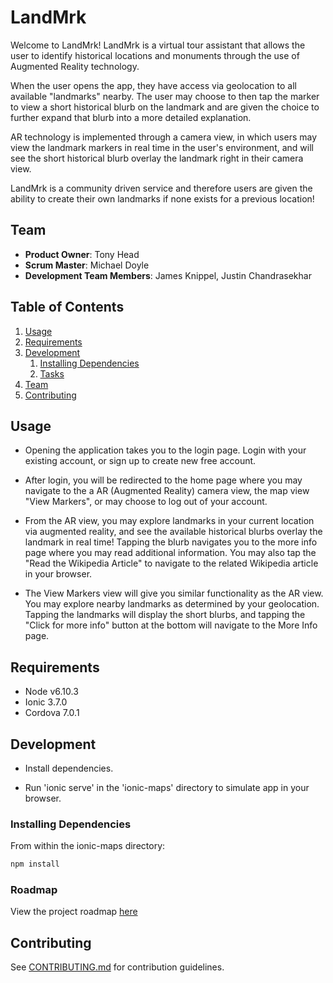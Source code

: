 # LandMrk

Welcome to LandMrk! LandMrk is a virtual tour assistant that allows the user to identify historical locations and monuments through the use of Augmented Reality technology. 

When the user opens the app, they have access via geolocation to all available "landmarks" nearby. The user may choose to then tap the marker to view a short historical blurb on the landmark and are given the choice to further expand that blurb into a more detailed explanation.

AR technology is implemented through a camera view, in which users may view the landmark markers in real time in the user's environment, and will see the short historical blurb overlay the landmark right in their camera view.

LandMrk is a community driven service and therefore users are given the ability to create their own landmarks if none exists for a previous location!


## Team

  - __Product Owner__: Tony Head
  - __Scrum Master__: Michael Doyle
  - __Development Team Members__: James Knippel, Justin Chandrasekhar

## Table of Contents

1. [Usage](#Usage)
1. [Requirements](#requirements)
1. [Development](#development)
    1. [Installing Dependencies](#installing-dependencies)
    1. [Tasks](#tasks)
1. [Team](#team)
1. [Contributing](#contributing)

## Usage

- Opening the application takes you to the login page. Login with your existing account, or sign up to create new free account.

- After login, you will be redirected to the home page where you may navigate to the a AR (Augmented Reality) camera view, the map view "View Markers", or may choose to log out of your account.

- From the AR view, you may explore landmarks in your current location via augmented reality, and see the available historical blurbs overlay the landmark in real time! Tapping the blurb navigates you to the more info page where you may read additional information. You may also tap the "Read the Wikipedia Article" to navigate to the related Wikipedia article in your browser.

- The View Markers view will give you similar functionality as the AR view. You may explore nearby landmarks as determined by your geolocation. Tapping the landmarks will display the short blurbs, and tapping the "Click for more info" button at the bottom will navigate to the More Info page. 

## Requirements

- Node v6.10.3
- Ionic 3.7.0
- Cordova 7.0.1

## Development
- Install dependencies.

- Run 'ionic serve' in the 'ionic-maps' directory to simulate app in your browser.


### Installing Dependencies

From within the ionic-maps directory:

```sh
npm install

```

### Roadmap

View the project roadmap [here](_ROADMAP.md)


## Contributing

See [CONTRIBUTING.md](_CONTRIBUTING.md) for contribution guidelines.
